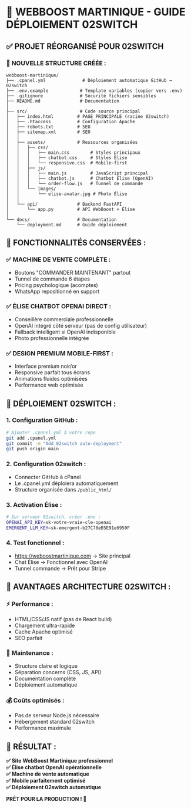 # 🚀 WEBBOOST MARTINIQUE - GUIDE DÉPLOIEMENT 02SWITCH

## ✅ **PROJET RÉORGANISÉ POUR 02SWITCH**

### 📁 **NOUVELLE STRUCTURE CRÉÉE :**

```
webboost-martinique/
├── .cpanel.yml              # Déploiement automatique GitHub → 02switch
├── .env.example            # Template variables (copier vers .env)
├── .gitignore              # Sécurité fichiers sensibles
├── README.md               # Documentation
│
├── src/                    # Code source principal
│   ├── index.html         # PAGE PRINCIPALE (racine 02switch)
│   ├── .htaccess          # Configuration Apache
│   ├── robots.txt         # SEO
│   ├── sitemap.xml        # SEO
│   │
│   ├── assets/            # Ressources organisées
│   │   ├── css/
│   │   │   ├── main.css        # Styles principaux
│   │   │   ├── chatbot.css     # Styles Élise
│   │   │   └── responsive.css  # Mobile-first
│   │   ├── js/
│   │   │   ├── main.js         # JavaScript principal
│   │   │   ├── chatbot.js      # Chatbot Élise (OpenAI)
│   │   │   └── order-flow.js   # Tunnel de commande
│   │   └── images/
│   │       └── elise-avatar.jpg # Photo Élise
│   │
│   └── api/               # Backend FastAPI
│       └── app.py         # API WebBoost + Élise
│
└── docs/                  # Documentation
    └── deployment.md      # Guide déploiement
```

## 🔧 **FONCTIONNALITÉS CONSERVÉES :**

### ✅ **MACHINE DE VENTE COMPLÈTE :**
- Boutons "COMMANDER MAINTENANT" partout
- Tunnel de commande 6 étapes
- Pricing psychologique (acomptes)
- WhatsApp repositionné en support

### ✅ **ÉLISE CHATBOT OPENAI DIRECT :**
- Conseillère commerciale professionnelle
- OpenAI intégré côté serveur (pas de config utilisateur)
- Fallback intelligent si OpenAI indisponible
- Photo professionnelle intégrée

### ✅ **DESIGN PREMIUM MOBILE-FIRST :**
- Interface premium noir/or
- Responsive parfait tous écrans
- Animations fluides optimisées
- Performance web optimisée

## 🚀 **DÉPLOIEMENT 02SWITCH :**

### **1. Configuration GitHub :**
```bash
# Ajouter .cpanel.yml à votre repo
git add .cpanel.yml
git commit -m "Add 02switch auto-deployment"
git push origin main
```

### **2. Configuration 02switch :**
- Connecter GitHub à cPanel
- Le .cpanel.yml déploiera automatiquement
- Structure organisée dans `/public_html/`

### **3. Activation Élise :**
```bash
# Sur serveur 02switch, créer .env :
OPENAI_API_KEY=sk-votre-vraie-cle-openai
EMERGENT_LLM_KEY=sk-emergent-b27C78eB5E91e6950F
```

### **4. Test fonctionnel :**
- https://weboostmartinique.com → Site principal
- Chat Élise → Fonctionnel avec OpenAI
- Tunnel commande → Prêt pour Stripe

## 🎯 **AVANTAGES ARCHITECTURE 02SWITCH :**

### ⚡ **Performance :**
- HTML/CSS/JS natif (pas de React build)
- Chargement ultra-rapide
- Cache Apache optimisé
- SEO parfait

### 🔧 **Maintenance :**
- Structure claire et logique
- Séparation concerns (CSS, JS, API)
- Documentation complète
- Déploiement automatique

### 💰 **Coûts optimisés :**
- Pas de serveur Node.js nécessaire
- Hébergement standard 02switch
- Performance maximale

## 🎉 **RÉSULTAT :**

**✅ Site WebBoost Martinique professionnel**  
**✅ Élise chatbot OpenAI opérationnelle**  
**✅ Machine de vente automatique**  
**✅ Mobile parfaitement optimisé**  
**✅ Déploiement 02switch automatique**  

**PRÊT POUR LA PRODUCTION ! 🚀**